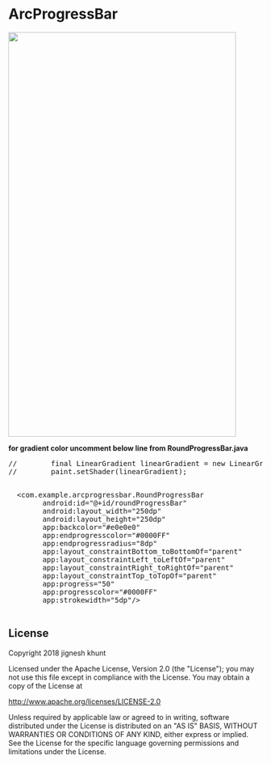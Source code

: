# ArcProgressBar
<image src=https://user-images.githubusercontent.com/20221469/58705533-21327500-83cd-11e9-8818-1fbe1faf6909.gif
 width=451 height=800>
 
 
 **for gradient color uncomment below line from RoundProgressBar.java**

 <pre>
//        final LinearGradient linearGradient = new LinearGradient(0, 0, 0, (float) (getMeasuredHeight()), Color.parseColor("#0074ed"), Color.parseColor("#db458d"), Shader.TileMode.MIRROR);
//        paint.setShader(linearGradient);
 </pre>
  <pre>
  &lt;com.example.arcprogressbar.RoundProgressBar
        android:id="@+id/roundProgressBar"
        android:layout_width="250dp"
        android:layout_height="250dp"
        app:backcolor="#e0e0e0"
        app:endprogresscolor="#0000FF"
        app:endprogressradius="8dp"
        app:layout_constraintBottom_toBottomOf="parent"
        app:layout_constraintLeft_toLeftOf="parent"
        app:layout_constraintRight_toRightOf="parent"
        app:layout_constraintTop_toTopOf="parent"
        app:progress="50"
        app:progresscolor="#0000FF"
        app:strokewidth="5dp"/&gt;
  </pre>
  
## License
Copyright 2018 jignesh khunt

Licensed under the Apache License, Version 2.0 (the "License"); you may not use this file except in compliance with the License. You may obtain a copy of the License at

http://www.apache.org/licenses/LICENSE-2.0

Unless required by applicable law or agreed to in writing, software distributed under the License is distributed on an "AS IS" BASIS, WITHOUT WARRANTIES OR CONDITIONS OF ANY KIND, either express or implied. See the License for the specific language governing permissions and limitations under the License.
